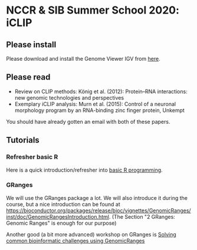 # NCCR & SIB Summer School 2020: iCLIP 

## Please install
Please download and install the Genome Viewer IGV from [here](https://software.broadinstitute.org/software/igv/download).


## Please read
- Review on CLIP methods: König et al. (2012): Protein–RNA interactions: new genomic technologies and perspectives 
- Exemplary iCLIP analysis: Murn et al. (2015): Control of a neuronal morphology program by an RNA-binding zinc finger protein, Unkempt 

You should have already gotten an email with both of these papers.


## Tutorials
### Refresher basic R
Here is a quick introduction/refresher into [basic R programming](R_intro.pdf).

### GRanges
We will use the GRanges package a lot. We will also introduce it during the course, but a nice introduction can be found at
https://bioconductor.org/packages/release/bioc/vignettes/GenomicRanges/inst/doc/GenomicRangesIntroduction.html. 
(The Section "2 GRanges: Genomic Ranges" is enough for our purpose) </p>
Another good (a bit more advanced) workshop on GRanges is [Solving common bioinformatic challenges using GenomicRanges](https://bioconductor.github.io/BiocWorkshops/solving-common-bioinformatic-challenges-using-genomicranges.html)


